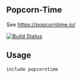 ## Popcorn-Time
See https://popcorntime.io/

[![Build Status](https://travis-ci.org/josanastrid/puppet-popcorntime.svg?branch=1.0.0)](https://travis-ci.org/josanastrid/puppet-popcorntime)

## Usage

```puppet
include popcorntime
```
